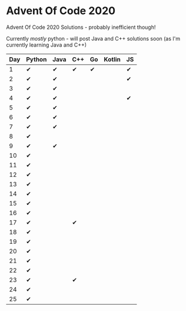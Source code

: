 # Advent Of Code 2020

Advent Of Code 2020 Solutions - probably inefficient though!

Currently *mostly* python - will post Java and C++ solutions soon (as I'm currently learning Java and C++)


| Day | Python   | Java     | C++      | Go       | Kotlin   | JS       |
| --- | -------- | -------- | -------- | -------- | -------- | -------- |
| 1   | &#10004; | &#10004; | &#10004; | &#10004; |          | &#10004; |
| 2   | &#10004; | &#10004; |          |          |          | &#10004; |
| 3   | &#10004; | &#10004; |          |          |          |          |
| 4   | &#10004; | &#10004; |          |          |          | &#10004; |
| 5   | &#10004; | &#10004; |          |          |          |          |
| 6   | &#10004; | &#10004; |          |          |          |          |
| 7   | &#10004; | &#10004; |          |          |          |          |
| 8   | &#10004; |          |          |          |          |          |
| 9   | &#10004; | &#10004; |          |          |          |          |
| 10  | &#10004; |          |          |          |          |          |
| 11  | &#10004; |          |          |          |          |          |
| 12  | &#10004; |          |          |          |          |          |
| 13  | &#10004; |          |          |          |          |          |
| 14  | &#10004; |          |          |          |          |          |
| 15  | &#10004; |          |          |          |          |          |
| 16  | &#10004; |          |          |          |          |          |
| 17  | &#10004; |          | &#10004; |          |          |          |
| 18  | &#10004; |          |          |          |          |          |
| 19  | &#10004; |          |          |          |          |          |
| 20  | &#10004; |          |          |          |          |          |
| 21  | &#10004; |          |          |          |          |          |
| 22  | &#10004; |          |          |          |          |          |
| 23  | &#10004; |          | &#10004; |          |          |          |
| 24  | &#10004; |          |          |          |          |          |
| 25  | &#10004; |          |          |          |          |          |
 
